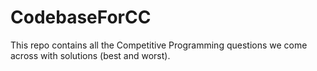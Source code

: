 # CodebaseForCC

This repo contains all the Competitive Programming questions we come across with solutions (best and worst).
